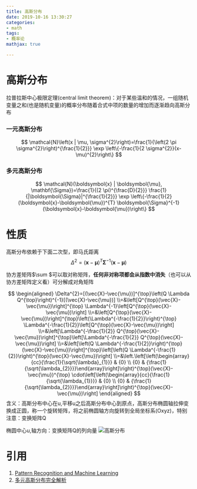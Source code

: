 ```yaml
---
title: 高斯分布
date: 2019-10-16 13:30:27
categories:
- math
tags:
- 概率论
mathjax: true

---
```

# 高斯分布
拉普拉斯中心极限定理(central limit theorem)：对于某些温和的情况，一组随机变量之和(也是随机变量)的概率分布随着合式中项的数量的增加而逐渐趋向高斯分布
### 一元高斯分布

$$
\mathcal{N}\left(x | \mu, \sigma^{2}\right)=\frac{1}{\left(2 \pi \sigma^{2}\right)^{\frac{1}{2}}} \exp \left\{-\frac{1}{2 \sigma^{2}}(x-\mu)^{2}\right\}
$$

### 多元高斯分布

$$
\mathcal{N}(\boldsymbol{x} | \boldsymbol{\mu}, \mathbf{\Sigma})=\frac{1}{(2 \pi)^{\frac{D}{2}}} \frac{1}{|\boldsymbol{\Sigma}|^{\frac{1}{2}}} \exp \left\{-\frac{1}{2}(\boldsymbol{x}-\boldsymbol{\mu})^{T} \boldsymbol{\Sigma}^{-1}(\boldsymbol{x}-\boldsymbol{\mu})\right\}
$$
# 性质
高斯分布依赖于下面二次型，即马氏距离
$$
\Delta^{2}=(\boldsymbol{x}-\boldsymbol{\mu})^{T} \boldsymbol{\Sigma}^{-1}(\boldsymbol{x}-\boldsymbol{\mu})
$$

协方差矩阵$\sum $可以取对称矩阵，**任何非对称项都会从指数中消失**（也可以从协方差矩阵定义看）可分解成对角矩阵

$$
\begin{aligned} \Delta^{2}=[(\vec{X}-\vec{\mu})]^{\top}\left(Q \Lambda Q^{\top}\right)^{-1}[(\vec{X}-\vec{\mu})] \\=&\left[Q^{\top}(\vec{X}-\vec{\mu})\right]^{\top} \Lambda^{-1}\left[Q^{\top}(\vec{X}-\vec{\mu})\right] \\=&\left[Q^{\top}(\vec{X}-\vec{\mu})\right]^{\top}\left(\Lambda^{-\frac{1}{2}}\right)^{\top} \Lambda^{-\frac{1}{2}}\left[Q^{\top}(\vec{X}-\vec{\mu})\right] \\=&\left[\Lambda^{-\frac{1}{2}} Q^{\top}(\vec{X}-\vec{\mu})\right]^{\top}\left[\Lambda^{-\frac{1}{2}} Q^{\top}(\vec{X}-\vec{\mu})\right] \\=&\left[\left(Q \Lambda^{-\frac{1}{2}}\right)^{\top}(\vec{X}-\vec{\mu})\right]^{\top}\left[\left(Q \Lambda^{-\frac{1}{2}}\right)^{\top}(\vec{X}-\vec{\mu})\right] \\=&\left.\left[\left(\begin{array}{cc}{\frac{1}{\sqrt{\lambda}_{1}}} & {0} \\ {0} & {\frac{1}{\sqrt{\lambda_{2}}}}\end{array}\right]\right)^{\top}(\vec{X}-\vec{\mu})^{\top} \cdot\left[\left(\begin{array}{cc}{\frac{1}{\sqrt{\lambda_{1}}}} & {0} \\ {0} & {\frac{1}{\sqrt{\lambda_{2}}}}\end{array}\right]\right)^{\top}(\vec{X}-\vec{\mu})\right] \end{aligned}
$$
含义：高斯分布中心在u,平移u之后高斯分布中心到原点，高斯分布椭圆轴拉伸变换成正圆，称一个旋转矩阵，将之前椭圆轴方向旋转到全局坐标系(Oxyz)，特别注意：变换矩阵Q

椭圆中心u,轴方向：变换矩阵Q的列向量
![高斯分布](高斯分布.png)

# 引用
1. [Pattern Recognition and Machine Learning](https://www.microsoft.com/en-us/research/people/cmbishop/)
2. [多元高斯分布完全解析](https://zhuanlan.zhihu.com/p/58987388)
